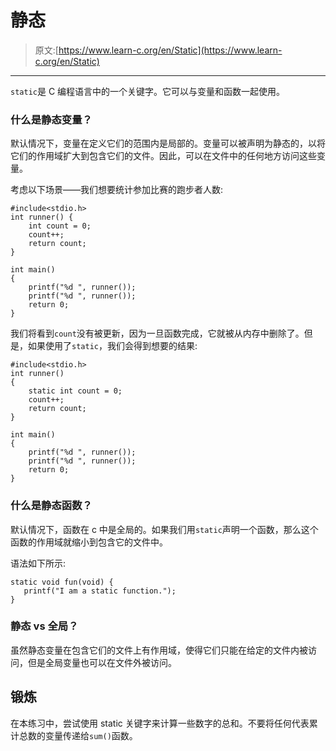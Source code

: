 # 静态

> 原文:[https://www.learn-c.org/en/Static](https://www.learn-c.org/en/Static)

* * *

`static`是 C 编程语言中的一个关键字。它可以与变量和函数一起使用。

### 什么是静态变量？

默认情况下，变量在定义它们的范围内是局部的。变量可以被声明为静态的，以将它们的作用域扩大到包含它们的文件。因此，可以在文件中的任何地方访问这些变量。

考虑以下场景——我们想要统计参加比赛的跑步者人数:

```
#include<stdio.h>
int runner() {
    int count = 0;
    count++;
    return count;
}

int main()
{
    printf("%d ", runner());
    printf("%d ", runner());
    return 0;
} 
```

我们将看到`count`没有被更新，因为一旦函数完成，它就被从内存中删除了。但是，如果使用了`static`，我们会得到想要的结果:

```
#include<stdio.h>
int runner()
{
    static int count = 0;
    count++;
    return count;
}

int main()
{
    printf("%d ", runner());
    printf("%d ", runner());
    return 0;
} 
```

### 什么是静态函数？

默认情况下，函数在 c 中是全局的。如果我们用`static`声明一个函数，那么这个函数的作用域就缩小到包含它的文件中。

语法如下所示:

```
static void fun(void) {
   printf("I am a static function.");
} 
```

### 静态 vs 全局？

虽然静态变量在包含它们的文件上有作用域，使得它们只能在给定的文件内被访问，但是全局变量也可以在文件外被访问。

## 锻炼

在本练习中，尝试使用 static 关键字来计算一些数字的总和。不要将任何代表累计总数的变量传递给`sum()`函数。